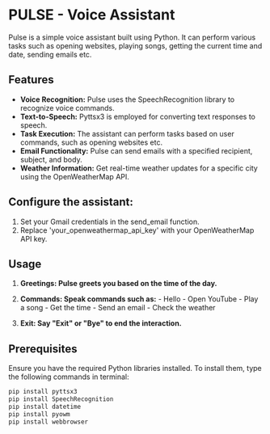 # PULSE - Voice Assistant

Pulse is a simple voice assistant built using Python. It can perform various tasks such as opening websites, playing songs, getting the current time and date, sending emails etc.

## Features

- **Voice Recognition:** Pulse uses the SpeechRecognition library to recognize voice commands.
- **Text-to-Speech:** Pyttsx3 is employed for converting text responses to speech.
- **Task Execution:** The assistant can perform tasks based on user commands, such as opening websites etc.
- **Email Functionality:** Pulse can send emails with a specified recipient, subject, and body.
- **Weather Information:** Get real-time weather updates for a specific city using the OpenWeatherMap API.

## **Configure the assistant:**
1. Set your Gmail credentials in the send_email function.
2. Replace 'your_openweathermap_api_key' with your OpenWeatherMap API key.

## Usage
1. **Greetings: Pulse greets you based on the time of the day.**
2. **Commands: Speak commands such as:**
          - Hello
          - Open YouTube
          - Play a song
          - Get the time
          - Send an email
          - Check the weather

3. **Exit: Say "Exit" or "Bye" to end the interaction.**

## Prerequisites
Ensure you have the required Python libraries installed. To install them, type the following commands in terminal:
```bash
pip install pyttsx3
pip install SpeechRecognition
pip install datetime
pip install pyowm
pip install webbrowser
